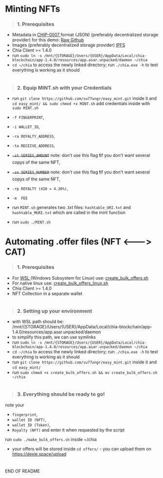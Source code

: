 <h1> Minting NFTs </h1>
 
 > <h3> 1. Prerequisites </h3>
 * Metadata in <a href="https://github.com/Chia-Network/chips/blob/dc2e294b489ca0201a8e0f5ee9310650106bf7d2/assets/chip-0007/example.json"> CHIP-0007 </a> format (JSON) (preferably decentralized storage provider) for this demo: <a href="https://raw.githubusercontent.com/bricksofchia/NFT1_metadata/main/metadata69.json"> Raw Github </a>
 * Images (preferably decentralized storage provider)
  <a href="https://gateway.pinata.cloud/ipfs/QmVxrncdNzefaZQAmvNsP3ovpQCvPrAzeuoVqDYFDEEeph"> IPFS </a>
 * Chia Client >= 1.4.0 
 * run `sudo ln -s /mnt/{STORAGE}/Users/{USER}/AppData/Local/chia-blockchain/app-1.4.0/resources/app.asar.unpacked/daemon ~/chia`
 * `cd ~/chia` to access the newly linked directory; run `./chia.exe -h` to test everything is working as it should 
 
 <h1></h1>
 
 > <h3> 2. Equip MINT.sh with your Credentials </h3>
 * run `git clone https://github.com/su77ungr/easy_mint.git` inside it and `cd easy_mint/ && sudo chmod +x MINT.sh`
add credentials inside with `sudo MINT.sh`
 
 *  `-f FINGERPRINT`,  
 *  `-i WALLET_ID`,  
 *  `-ra ROYALTY_ADDRESS`, 
 *  `-ta RECEIVE_ADDRESS`,  
 * ~~`-st SERIES_AMOUNT`~~ note: don't use this flag ❗if you don't want several copys of the same NFT,
 * ~~`-sn SERIES_NUMBER`~~ note: don't use this flag ❗if you don't want several copys of the same NFT,
 *  `-rp ROYALTY (420 = 4.20%)`,
 *  `-m  FEE` 

 * run `MINT.sh` generates two .txt files: `hashtable_URI.txt` and `hashtable_MURI.txt` which are called in the mint function
 * run `sudo ./MINT.sh`
 
 <h1></h1>


<h1> Automating .offer files (NFT <---> CAT)</h1>



> <h3> 1. Prerequisites </h3>
 * For <a href="https://www.microsoft.com/store/productId/9MSVKQC78PK6"> WSL </a> (Windows Subsystem for Linux) use: <a href="https://github.com/su77ungr/easy_mint/blob/main/create_bulk_offers.sh">create_bulk_offers.sh </a>
 * For native linux use: <a href="https://github.com/su77ungr/easy_mint/blob/main/create_bulk_offers_linux.sh">create_bulk_offers_linux.sh </a>
 * Chia Client >= 1.4.0 
 * NFT Collection in a separate wallet
 
<h1> </h1>


> <h3> 2. Setting up your environment</h3>
 * with WSL path should be: /mnt/{STORAGE}/Users/{USER}/AppData/Local/chia-blockchain/app-1.4.0/resources/app.asar.unpacked/daemon
 * to simplify this path, we can use symlinks
 * run `sudo ln -s /mnt/{STORAGE}/Users/{USER}/AppData/Local/chia-blockchain/app-1.4.0/resources/app.asar.unpacked/daemon ~/chia`
 * `cd ~/chia` to access the newly linked directory; run `./chia.exe -h` to test everything is working as it should 
 * run `git clone https://github.com/su77ungr/easy_mint.git` inside it and  `cd easy_mint/`
 * run `sudo chmod +x create_bulk_offers.sh && mv create_bulk_offers.sh ~/chia`

 
<h1> </h1>

> <h3> 3. Everything should be ready to go!</h3>

 note your 
 *  `fingerprint`, 
 *  `wallet ID (NFT)`, 
 *  `wallet ID (Token)`,
 *  `Royalty (NFT)` and enter it when requested by the script

 run `sudo ./make_bulk_offers.sh` inside ~/chia
 * your offers will be stored inside `cd offers/` - you can upload them on https://dexie.space/upload
 
 <h1> </h1>
 END OF README
 
